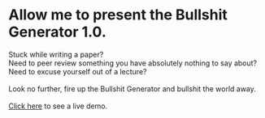 <h1>Allow me to present the Bullshit Generator 1.0.</h1>

Stuck while writing a paper?<br>Need to peer review something you have absolutely nothing to say about?<br>Need to excuse yourself out of a lecture?<br><br>
Look no further, fire up the Bullshit Generator and bullshit the world away.<br><br>
<a href="http://bullshit.muff1n.eu/">Click here</a> to see a live demo.
